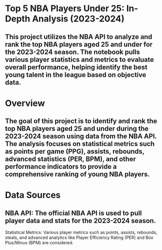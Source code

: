 # Top 5 NBA Players Under 25: In-Depth Analysis (2023-2024)
## This project utilizes the NBA API to analyze and rank the top NBA players aged 25 and under for the 2023-2024 season. The notebook pulls various player statistics and metrics to evaluate overall performance, helping identify the best young talent in the league based on objective data.
# Overview
## The goal of this project is to identify and rank the top NBA players aged 25 and under during the 2023-2024 season using data from the NBA API. The analysis focuses on statistical metrics such as points per game (PPG), assists, rebounds, advanced statistics (PER, BPM), and other performance indicators to provide a comprehensive ranking of young NBA players.

# Data Sources
## NBA API: The official NBA API is used to pull player data and stats for the 2023-2024 season.
Statistical Metrics: Various player metrics such as points, assists, rebounds, steals, and advanced analytics like Player Efficiency Rating (PER) and Box Plus/Minus (BPM) are considered.
